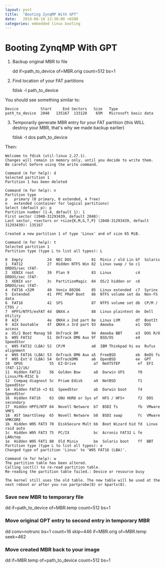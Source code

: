 ```yaml
---
layout: post
title:  "Booting ZynqMP With GPT"
date:   2019-08-10 12:30:00 +0200
categories: embedded linux booting
---
```

# Booting ZynqMP With GPT

1. Backup original MBR to file
       
    dd if=path_to_device of=MBR.orig count=512 bs=1

2. Find location of your FAT partitions

    fdisk -l path_to_device

  You should see something similar to:

    Device          Start     End Sectors   Size   Type
    path_to_device  2048   135167  133120    65M   Microsoft basic data

3. Temporarily generate MBR entry for your FAT partition (this WILL destroy your MBR, that's why we made backup earlier)

    fdisk -t dos path_to_device
    
 Then:
    
    Welcome to fdisk (util-linux 2.27.1).
    Changes will remain in memory only, until you decide to write them.
    Be careful before using the write command.
    
    Command (m for help): d
    Selected partition 1
    Partition 1 has been deleted
    
    Command (m for help): n
    Partition type
    p   primary (0 primary, 0 extended, 4 free)
    e   extended (container for logical partitions)
    Select (default p): p
    Partition number (1-4, default 1): 1
    First sector (2048-31293439, default 2048): 
    Last sector, +sectors or +size{K,M,G,T,P} (2048-31293439, default 31293439): 135167
    
    Created a new partition 1 of type 'Linux' and of size 65 MiB.
    
    Command (m for help): t     
    Selected partition 1
    Partition type (type L to list all types): L
    
    0  Empty           24  NEC DOS         81  Minix / old Lin bf  Solaris        
    1  FAT12           27  Hidden NTFS Win 82  Linux swap / So c1  DRDOS/sec (FAT-
    2  XENIX root      39  Plan 9          83  Linux           c4  DRDOS/sec (FAT-
    3  XENIX usr       3c  PartitionMagic  84  OS/2 hidden or  c6  DRDOS/sec (FAT-
    4  FAT16 <32M      40  Venix 80286     85  Linux extended  c7  Syrinx         
    5  Extended        41  PPC PReP Boot   86  NTFS volume set da  Non-FS data    
    6  FAT16           42  SFS             87  NTFS volume set db  CP/M / CTOS / .
    7  HPFS/NTFS/exFAT 4d  QNX4.x          88  Linux plaintext de  Dell Utility   
    8  AIX             4e  QNX4.x 2nd part 8e  Linux LVM       df  BootIt         
    9  AIX bootable    4f  QNX4.x 3rd part 93  Amoeba          e1  DOS access     
    a  OS/2 Boot Manag 50  OnTrack DM      94  Amoeba BBT      e3  DOS R/O        
    b  W95 FAT32       51  OnTrack DM6 Aux 9f  BSD/OS          e4  SpeedStor      
    c  W95 FAT32 (LBA) 52  CP/M            a0  IBM Thinkpad hi ea  Rufus alignment
    e  W95 FAT16 (LBA) 53  OnTrack DM6 Aux a5  FreeBSD         eb  BeOS fs        
    f  W95 Ext'd (LBA) 54  OnTrackDM6      a6  OpenBSD         ee  GPT            
    10  OPUS            55  EZ-Drive        a7  NeXTSTEP        ef  EFI (FAT-12/16/
    11  Hidden FAT12    56  Golden Bow      a8  Darwin UFS      f0  Linux/PA-RISC b
    12  Compaq diagnost 5c  Priam Edisk     a9  NetBSD          f1  SpeedStor      
    14  Hidden FAT16 <3 61  SpeedStor       ab  Darwin boot     f4  SpeedStor      
    16  Hidden FAT16    63  GNU HURD or Sys af  HFS / HFS+      f2  DOS secondary  
    17  Hidden HPFS/NTF 64  Novell Netware  b7  BSDI fs         fb  VMware VMFS    
    18  AST SmartSleep  65  Novell Netware  b8  BSDI swap       fc  VMware VMKCORE 
    1b  Hidden W95 FAT3 70  DiskSecure Mult bb  Boot Wizard hid fd  Linux raid auto
    1c  Hidden W95 FAT3 75  PC/IX           bc  Acronis FAT32 L fe  LANstep        
    1e  Hidden W95 FAT1 80  Old Minix       be  Solaris boot    ff  BBT            
    Partition type (type L to list all types): e
    Changed type of partition 'Linux' to 'W95 FAT16 (LBA)'.
    
    Command (m for help): w
    The partition table has been altered.
    Calling ioctl() to re-read partition table.
    Re-reading the partition table failed.: Device or resource busy
    
    The kernel still uses the old table. The new table will be used at the next reboot or after you run partprobe(8) or kpartx(8).
  
### Save new MBR to temporary file

  dd if=path_to_device of=MBR.temp count=512 bs=1

### Move original GPT entry to second entry in temporary MBR

  dd conv=notrunc bs=1 count=16 skip=446 if=MBR.orig of=MBR.temp seek=462

### Move created MBR back to your image

  dd if=MBR.temp of=path_to_device count=512 bs=1
        
